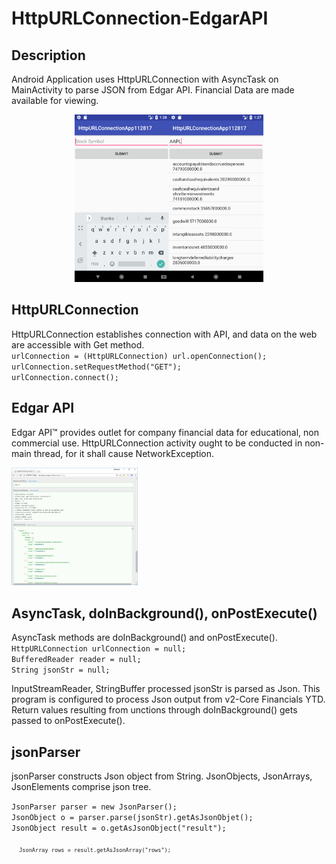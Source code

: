 # HttpURLConnection-EdgarAPI

<h2>Description</h2>
Android Application uses HttpURLConnection with AsyncTask on MainActivity to parse JSON from Edgar API.
Financial Data are made available for viewing.
<p><p>

<center><div><img src="HttpURLConnection_screenshot.jpg" width="60%"></div></center>

<h2>HttpURLConnection</h2>
<p>HttpURLConnection establishes connection with API, and data on the web are accessible with Get method.  <br>
  <code>urlConnection = (HttpURLConnection) url.openConnection();</code><br>
   <code>urlConnection.setRequestMethod("GET");</code><br>
    <code>urlConnection.connect();</code><br>
  <p></p>
  <h2>Edgar API</h2>
  <p>Edgar API&trade; provides outlet for company financial data for educational, non commercial use. HttpURLConnection activity ought to be conducted in non-main thread, for it shall cause NetworkException. </p>
<img src="/EDGAR_API_img.png" style="width:40%"/>

  <h2>AsyncTask, doInBackground(), onPostExecute()</h2>
  <p>AsyncTask methods are doInBackground() and onPostExecute().
  <code>HttpURLConnection urlConnection = null;</code><br>
  <code>BufferedReader reader = null;</code></br>
  <code>String jsonStr = null;</code><br>
  <p></p>
  <p>InputStreamReader, StringBuffer processed jsonStr is parsed as Json. This program is configured to process Json output from v2-Core Financials YTD.  Return values resulting from unctions through doInBackground() gets passed to onPostExecute().</p>
  
  <h2>jsonParser</h2>
  <p>jsonParser constructs Json object from String. JsonObjects, JsonArrays, JsonElements comprise json tree.</p>
  <code>JsonParser parser = new JsonParser();</code></br>
  <code>JsonObject o = parser.parse(jsonStr).getAsJsonObjet();</code></br>
  <code>JsonObject result = o.getAsJsonObject("result");<code></br>
  <code>JsonArray rows = result.getAsJsonArray("rows");</code></br>
